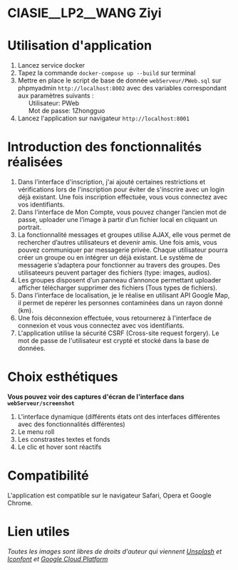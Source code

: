 # CIASIE__LP2__WANG Ziyi

<h1>Utilisation d'application</h1>

<ol>
  <li>Lancez service docker</li>
  <li>Tapez la commande <code>docker-compose up --build</code> sur terminal</li>
  <li>
    Mettre en place le script de base de donnée <code>webServeur/PWeb.sql</code>
    sur phpmyadmin <code>http://localhost:8002</code> avec des variables correspondant aux paramètres suivants :<br>
    <ul>Utilisateur: PWeb</ul>
    <ul>Mot de passe: 1Zhongguo</ul>
  </li>
  <li>Lancez l'application sur navigateur <code>http://localhost:8001</code></li>
</ol>

<h1>Introduction des fonctionnalités réalisées</h1>
<ol>
    <li>
        Dans l’interface d'inscription, j'ai ajouté certaines restrictions et vérifications lors de l'inscription pour éviter de s'inscrire avec un login déjà existant.
        Une fois inscription effectuée, vous vous connectez avec vos identifiants.
    </li>
    <li>Dans l’interface de Mon Compte, vous pouvez changer l’ancien mot de passe, uploader une l’image à partir d’un fichier local en cliquant un portrait.</li>
    <li>
        La fonctionnalité messages et groupes utilise AJAX, elle vous permet de rechercher d’autres utilisateurs et devenir amis. 
        Une fois amis, vous pouvez communiquer par messagerie privée. Chaque utilisateur pourra créer un groupe ou en intégrer un déjà existant. 
        Le système de messagerie s’adaptera pour fonctionner au travers des groupes. Des utilisateeurs peuvent partager des fichiers (type: images, audios).
    </li>
    <li>
        Les groupes disposent d’un panneau d’annonce permettant uploader afficher télécharger supprimer des fichiers (Tous types de fichiers). 
    </li>
    <li>
        Dans l’interface de localisation, je le réalise en utilisant API Google Map, il permet de repérer les personnes contaminées dans un rayon donné (km).
    </li>
    <li>Une fois déconnexion effectuée, vous retournerez à l'interface de connexion et vous vous connectez avec vos identifiants.</li>
    <li>L'application utilise la sécurité CSRF (Cross-site request forgery). Le mot de passe de l'utilisateur est crypté et stocké dans la base de données.</li>
</ol>

<h1>Choix esthétiques</h1>
<strong>Vous pouvez voir des captures d'écran de l'interface dans <code>webServeur/screenshot</code></strong>
<ol>
    <li>L'interface dynamique (différents états ont des interfaces différentes avec des fonctionnalités différentes)</li>
    <li>Le menu roll</li>
    <li>Les constrastes textes et fonds</li>
    <li>Le clic et hover sont réactifs</li>
</ol>

<h1>Compatibilité</h1>
L'application est compatible sur le navigateur Safari, Opera et Google Chrome.

<h1>Lien utiles</h1>
<address>
    Toutes les images sont libres de droits d'auteur qui viennent
    <a href="https://unsplash.com">Unsplash</a> 
    et <a href="https://www.iconfont.cn">Iconfont</a>
    et <a href="https://console.cloud.google.com/google/maps-apis/api-list?project=dark-wharf-330118">Google Cloud Platform</a> 
</address>



